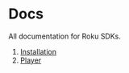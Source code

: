 # Docs
All documentation for Roku SDKs.

1. [Installation](https://github.com/dotstudiopro/Docs/blob/master/Roku/1.%20installation.md)
2. [Player](https://github.com/dotstudiopro/Docs/blob/master/Roku/2.player.md)



